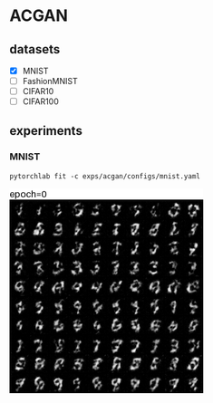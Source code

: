# ACGAN
## datasets
- [x] MNIST
- [ ] FashionMNIST
- [ ] CIFAR10
- [ ] CIFAR100
## experiments
### MNIST
```shell
pytorchlab fit -c exps/acgan/configs/mnist.yaml
```
![alt text](images/mnist.gif)